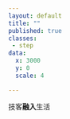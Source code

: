 ```yaml
---
layout: default
title: ""
published: true
classes:
 - step
data:
  x: 3000
  y: 0
  scale: 4

---
```


技客**融入**生活

